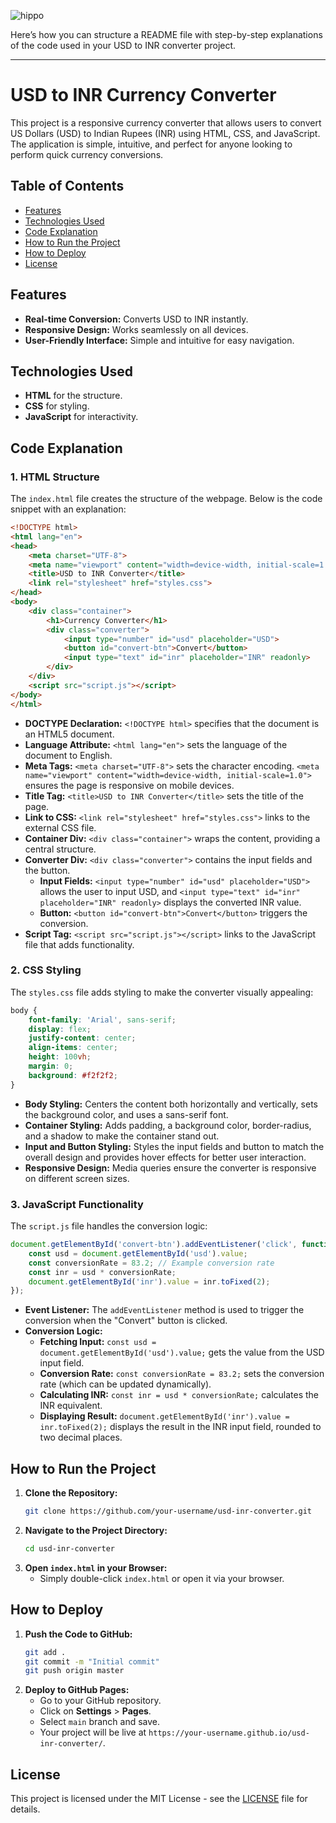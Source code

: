 ![hippo](https://www.imghippo.com/i/vVxWl1724241491.png)

Here’s how you can structure a README file with step-by-step explanations of the code used in your USD to INR converter project.

---

# USD to INR Currency Converter

This project is a responsive currency converter that allows users to convert US Dollars (USD) to Indian Rupees (INR) using HTML, CSS, and JavaScript. The application is simple, intuitive, and perfect for anyone looking to perform quick currency conversions.

## Table of Contents
- [Features](#features)
- [Technologies Used](#technologies-used)
- [Code Explanation](#code-explanation)
- [How to Run the Project](#how-to-run-the-project)
- [How to Deploy](#how-to-deploy)
- [License](#license)

## Features
- **Real-time Conversion:** Converts USD to INR instantly.
- **Responsive Design:** Works seamlessly on all devices.
- **User-Friendly Interface:** Simple and intuitive for easy navigation.

## Technologies Used
- **HTML** for the structure.
- **CSS** for styling.
- **JavaScript** for interactivity.

## Code Explanation

### 1. HTML Structure

The `index.html` file creates the structure of the webpage. Below is the code snippet with an explanation:

```html
<!DOCTYPE html>
<html lang="en">
<head>
    <meta charset="UTF-8">
    <meta name="viewport" content="width=device-width, initial-scale=1.0">
    <title>USD to INR Converter</title>
    <link rel="stylesheet" href="styles.css">
</head>
<body>
    <div class="container">
        <h1>Currency Converter</h1>
        <div class="converter">
            <input type="number" id="usd" placeholder="USD">
            <button id="convert-btn">Convert</button>
            <input type="text" id="inr" placeholder="INR" readonly>
        </div>
    </div>
    <script src="script.js"></script>
</body>
</html>
```

- **DOCTYPE Declaration:** `<!DOCTYPE html>` specifies that the document is an HTML5 document.
- **Language Attribute:** `<html lang="en">` sets the language of the document to English.
- **Meta Tags:** `<meta charset="UTF-8">` sets the character encoding. `<meta name="viewport" content="width=device-width, initial-scale=1.0">` ensures the page is responsive on mobile devices.
- **Title Tag:** `<title>USD to INR Converter</title>` sets the title of the page.
- **Link to CSS:** `<link rel="stylesheet" href="styles.css">` links to the external CSS file.
- **Container Div:** `<div class="container">` wraps the content, providing a central structure.
- **Converter Div:** `<div class="converter">` contains the input fields and the button.
  - **Input Fields:** `<input type="number" id="usd" placeholder="USD">` allows the user to input USD, and `<input type="text" id="inr" placeholder="INR" readonly>` displays the converted INR value.
  - **Button:** `<button id="convert-btn">Convert</button>` triggers the conversion.
- **Script Tag:** `<script src="script.js"></script>` links to the JavaScript file that adds functionality.

### 2. CSS Styling

The `styles.css` file adds styling to make the converter visually appealing:

```css
body {
    font-family: 'Arial', sans-serif;
    display: flex;
    justify-content: center;
    align-items: center;
    height: 100vh;
    margin: 0;
    background: #f2f2f2;
}
```

- **Body Styling:** Centers the content both horizontally and vertically, sets the background color, and uses a sans-serif font.
- **Container Styling:** Adds padding, a background color, border-radius, and a shadow to make the container stand out.
- **Input and Button Styling:** Styles the input fields and button to match the overall design and provides hover effects for better user interaction.
- **Responsive Design:** Media queries ensure the converter is responsive on different screen sizes.

### 3. JavaScript Functionality

The `script.js` file handles the conversion logic:

```javascript
document.getElementById('convert-btn').addEventListener('click', function() {
    const usd = document.getElementById('usd').value;
    const conversionRate = 83.2; // Example conversion rate
    const inr = usd * conversionRate;
    document.getElementById('inr').value = inr.toFixed(2);
});
```

- **Event Listener:** The `addEventListener` method is used to trigger the conversion when the "Convert" button is clicked.
- **Conversion Logic:** 
  - **Fetching Input:** `const usd = document.getElementById('usd').value;` gets the value from the USD input field.
  - **Conversion Rate:** `const conversionRate = 83.2;` sets the conversion rate (which can be updated dynamically).
  - **Calculating INR:** `const inr = usd * conversionRate;` calculates the INR equivalent.
  - **Displaying Result:** `document.getElementById('inr').value = inr.toFixed(2);` displays the result in the INR input field, rounded to two decimal places.

## How to Run the Project

1. **Clone the Repository:**
   ```bash
   git clone https://github.com/your-username/usd-inr-converter.git
   ```
2. **Navigate to the Project Directory:**
   ```bash
   cd usd-inr-converter
   ```
3. **Open `index.html` in your Browser:**
   - Simply double-click `index.html` or open it via your browser.

## How to Deploy

1. **Push the Code to GitHub:**
   ```bash
   git add .
   git commit -m "Initial commit"
   git push origin master
   ```
2. **Deploy to GitHub Pages:**
   - Go to your GitHub repository.
   - Click on **Settings** > **Pages**.
   - Select `main` branch and save.
   - Your project will be live at `https://your-username.github.io/usd-inr-converter/`.

## License
This project is licensed under the MIT License - see the [LICENSE](LICENSE) file for details.

